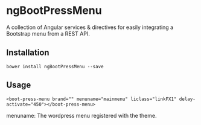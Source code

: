 # ngBootPressMenu
A collection of Angular services &amp; directives for easily integrating a Bootstrap menu from a REST API.

## Installation
    bower install ngBootPressMenu --save

## Usage
    <boot-press-menu brand="" menuname="mainmenu" liclass="linkFX1" delay-activate="450"></boot-press-menu>
    
menuname: The wordpress menu registered with the theme.
